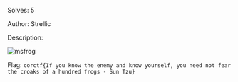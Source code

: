Solves: 5

Author: Strellic

Description:

![msfrog](https://cdn.discordapp.com/attachments/808464388188405790/1003002482072502292/msfrog.png)

Flag: `corctf{If you know the enemy and know yourself, you need not fear the croaks of a hundred frogs - Sun Tzu}`